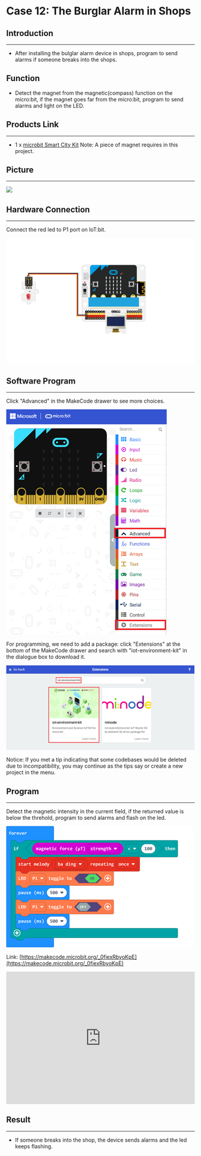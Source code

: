 # Case 12: The Burglar Alarm in Shops


##  Introduction
---

- After installing the bulglar alarm device in shops, program to send alarms if someone breaks into the shops. 

##  Function

- Detect the magnet from the magnetic(compass) function on the micro:bit,  if the magnet goes far from the micro:bit, program to send alarms and light on the LED. 

## Products Link
---
- 1 x [microbit Smart City Kit]()
Note: A piece of magnet requires in this project.

## Picture
---
![](./images/microbit-Smart-City-Kit-case-06-02.png)

## Hardware Connection
---

Connect the red led to P1 port on IoT:bit. 

![](./images/microbit-Smart-City-Kit-case-12-03.png)

## Software Program

---

Click "Advanced" in the MakeCode drawer to see more choices. 

![](./images/microbit-Smart-City-Kit-case-01-04.png)

For programming, we need to add a package: click "Extensions" at the bottom of the MakeCode drawer and search with "iot-environment-kit" in the dialogue box to download it. 

![](./images/microbit-Smart-City-Kit-case-01-05.png)



Notice: If you met a tip indicating that some codebases would be deleted due to incompatibility, you may continue as the tips say or create a new project in the menu. 

## Program

---

Detect the magnetic intensity in the current field, if the returned value is below the threhold, program to send alarms and flash on the led. 

![](./images/microbit-Smart-City-Kit-case-12-07.png)

Link: [https://makecode.microbit.org/_0fiexRbyoKpE](https://makecode.microbit.org/_0fiexRbyoKpE)

<div style="position:relative;height:0;padding-bottom:70%;overflow:hidden;">
<iframe style="position:absolute;top:0;left:0;width:100%;height:100%;" src="https://makecode.microbit.org/#pub:https://makecode.microbit.org/_0fiexRbyoKpE" frameborder="0" sandbox="allow-popups allow-forms allow-scripts allow-same-origin">
</iframe>
</div>  


## Result
---
- If someone breaks into the shop, the device sends alarms and the led keeps flashing. 



